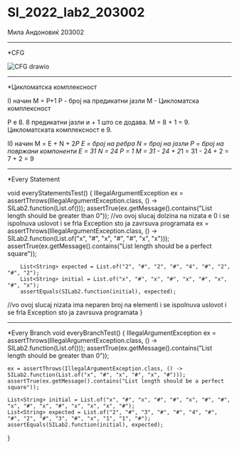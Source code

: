 # SI_2022_lab2_203002

Мила Андоновиќ 203002

----------------------------------

*CFG

![CFG drawio](https://user-images.githubusercontent.com/86725352/171935208-1b4dc9f8-b8d5-4473-bc1c-5b2880c8f027.png)

----------------------------------

*Цикломатска комплексност

 I) начин
М = Р+1
Р - број на предикатни јазли
М - Цикломатска комплексност

P e 8. 8 предикатни јазли и + 1 што се додава.
М = 8 + 1 = 9.
Цикломатската комплексност е 9.


 II) начин
 М = E + N + 2*P
E = број на ребра 
N = број на јазли 
P = број на повржани компоненти
Е = 31
N = 24
P = 1
М = 31 - 24 + 2*1 = 31 - 24 + 2 = 7 + 2 = 9

----------------------------------

*Every Statement

void everyStatementsTest()
{ 
        IllegalArgumentException ex = assertThrows(IllegalArgumentException.class, () -> SILab2.function(List.of()));
        assertTrue(ex.getMessage().contains("List length should be greater than 0"));
//vo ovoj slucaj dolzina na nizata e 0 i se ispolnuva uslovot i se frla Exception sto ja zavrsuva programata
        ex = assertThrows(IllegalArgumentException.class, () -> SILab2.function(List.of("x", "#", "x", "#", "#", "x", "x")));
        assertTrue(ex.getMessage().contains("List length should be a perfect square"));

        List<String> expected = List.of("2", "#", "2", "#", "4", "#", "2", "#", "2");
        List<String> initial = List.of("x", "#", "x", "#", "x", "#", "x", "#", "x");
        assertEquals(SILab2.function(initial), expected);
        
//vo ovoj slucaj nizata ima neparen broj na elementi i se ispolnuva uslovot i se frla Exception sto ja zavrsuva programata
}

----------------------------------

*Every Branch
void everyBranchTest() 
{ 
    IllegalArgumentException ex = assertThrows(IllegalArgumentException.class, () -> SILab2.function(List.of()));
    assertTrue(ex.getMessage().contains("List length should be greater than 0"));

    ex = assertThrows(IllegalArgumentException.class, () -> SILab2.function(List.of("x", "#", "x", "#", "x", "#")));
    assertTrue(ex.getMessage().contains("List length should be a perfect square"));

    List<String> initial = List.of("x", "#", "x", "#", "#", "x", "#", "#", "x", "#", "x", "#", "x", "x", "x", "#");
    List<String> expected = List.of("2", "#", "3", "#", "#", "4", "#", "#", "2", "#", "3", "#", "x", "1", "1", "#");
    assertEquals(SILab2.function(initial), expected);
}

